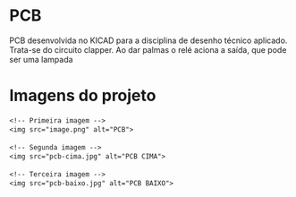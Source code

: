 # PCB
PCB desenvolvida no KICAD para a disciplina de desenho técnico aplicado.  
Trata-se do circuito clapper. Ao dar palmas o relé aciona a saída, que pode ser uma lampada
  <h1>Imagens do projeto</h1>

    <!-- Primeira imagem -->
    <img src="image.png" alt="PCB">

    <!-- Segunda imagem -->
    <img src="pcb-cima.jpg" alt="PCB CIMA">

    <!-- Terceira imagem -->
    <img src="pcb-baixo.jpg" alt="PCB BAIXO">
